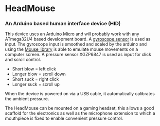 # HeadMouse

### An Arduino based human interface device (HID)
This device uses an [Arduino Micro](https://store.arduino.cc/arduino-micro) and will probably work with any ATmega32U4 based development board.  A [gyroscope sensor]([https://www.amazon.com/Gy-521-MPU-6050-MPU6050-Sensors-Accelerometer/dp/B008BOPN40](https://www.amazon.com/Gy-521-MPU-6050-MPU6050-Sensors-Accelerometer/dp/B008BOPN40)) is used as input.  The gyroscope input is smoothed and scaled by the arduino and using the [Mouse library]([https://www.arduino.cc/reference/en/language/functions/usb/mouse/](https://www.arduino.cc/reference/en/language/functions/usb/mouse/)) is able to emulate mouse movements on a computer screen.  A pressure sensor XGZP6847 is used as input for click and scroll control.  

* Short blow = left click
* Longer blow = scroll down
* Short suck = right click
* Longer suck = scroll up

When the device is powered on via a USB cable, it automatically calibrates the ambient pressure.

The HeadMouse can be mounted on a gaming headset, this allows a good scaffold for the electronics as well as the microphone extension to which a mouthpiece is fixed to enable convenient pressure control.

